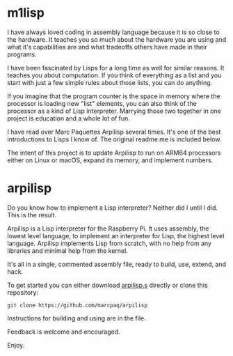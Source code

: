 # m1lisp

I have always loved coding in assembly language because it is so close to the hardware. It teaches you so much about the hardware you are using and what it's capabilities are and what tradeoffs others have made in their programs.

I have been fascinated by Lisps for a long time as well for similar reasons. It teaches you about computation. If you think of everything as a list and you start with just a few simple rules about those lists, you can do anything. 

If you imagine that the program counter is the space in memory where the processor is loading new "list" elements, you can also think of the processor as a kind of Lisp interpreter. Marrying those two together in one project is education and a whole lot of fun.

I have read over Marc Paquettes Arpilisp several times. It's one of the best introductions to Lisps I know of. The original readme.me is included below.

The intent of this project is to update Arpilisp to run on ARM64 processors either on Linux or macOS, expand its memory, and implement numbers.


# arpilisp

Do you know how to implement a Lisp interpreter? Neither did I until I did. This is the result.

Arpilisp is a Lisp interpreter for the Raspberry Pi. It uses assembly, the lowest level language, to implement an interpreter for Lisp, the highest level language.  Arpilisp implements Lisp from scratch, with no help from any libraries and minimal help from the kernel.

It's all in a single, commented assembly file, ready to build, use, extend, and hack.

To get started you can either download [arpilisp.s](https://raw.githubusercontent.com/marcpaq/arpilisp/master/arpilisp.s) directly or clone this repository:

`git clone https://github.com/marcpaq/arpilisp`

Instructions for building and using are in the file.

Feedback is welcome and encouraged.

Enjoy.

